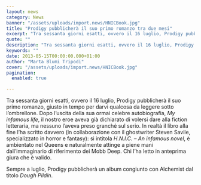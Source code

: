 ```yaml
---
layout: news
category: News
banner: "/assets/uploads/import.news/HNICBook.jpg"
title: "Prodigy pubblicherà il suo primo romanzo tra due mesi"
excerpt: "Tra sessanta giorni esatti, ovvero il 16 luglio, Prodigy pubblicherà il suo primo romanzo, giusto in tempo per darvi qualcosa da leggere sotto l’ombrellone. Dopo l’uscita della sua ormai celebre autobiografia, My infamous life, il nostro eroe aveva già dichiarato di volersi dare alla fiction letteraria, ma nessuno l’aveva preso granché sul serio. In realtà [&hellip"
quote: ""
description: "Tra sessanta giorni esatti, ovvero il 16 luglio, Prodigy pubblicherà il suo primo romanzo, giusto in tempo per darvi qualcosa da leggere sotto l’ombrellone. Dopo l’uscita della sua ormai celebre autobiografia, My infamous life, il nostro eroe aveva già dichiarato di volersi dare alla fiction letteraria, ma nessuno l’aveva preso granché sul serio. In realtà [&hellip"
keywords: ""
date: 2013-05-15T00:00:00.000+01:00
author: "Marta Blumi Tripodi"
cover: "/assets/uploads/import.news/HNICBook.jpg"
pagination:
  enabled: true

---
```


Tra sessanta giorni esatti, ovvero il 16 luglio, Prodigy pubblicherà il suo primo romanzo, giusto in tempo per darvi qualcosa da leggere sotto l’ombrellone. Dopo l’uscita della sua ormai celebre autobiografia, _My infamous life_, il nostro eroe aveva già dichiarato di volersi dare alla fiction letteraria, ma nessuno l’aveva preso granché sul serio. In realtà il libro alla fine l’ha scritto davvero (in collaborazione con il ghostwriter Steven Savile, specializzato in horror e fantasy): si intitola _H.N.I.C. – An infamous novel_, è ambientato nel Queens e naturalmente attinge a piene mani dall’immaginario di riferimento dei Mobb Deep. Chi l’ha letto in anteprima giura che è valido.

Sempre a luglio, Prodigy pubblicherà un album congiunto con Alchemist dal titolo _Dough Pildin_.